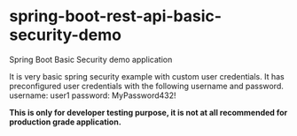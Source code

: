 # spring-boot-rest-api-basic-security-demo
Spring Boot Basic Security demo application

It is very basic spring security example with custom user credentials.
It has preconfigured user credentials with the following username and password.
username: user1
password: MyPassword432!

**This is only for developer testing purpose, it is not at all recommended for production grade application.**